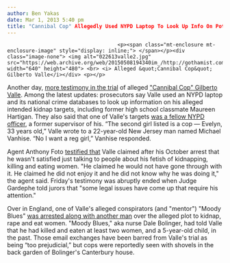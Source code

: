 ```yaml
---
author: Ben Yakas
date: Mar 1, 2013 5:40 pm
title: "Cannibal Cop" Allegedly Used NYPD Laptop To Look Up Info On Potential Victims
---
```


	
										<p><span class="mt-enclosure mt-enclosure-image" style="display: inline;"> </span></p><div class="image-none"> <img alt="022613valle2.jpg" src="https://web.archive.org/web/20150508194340im_/http://gothamist.com/attachments/nyc_arts_john/022613valle2.jpg" width="640" height="480"> <br> <i> Alleged &quot;Cannibal Cop&quot; Gilberto Valle</i></div> <p></p>

<p>Another day, <a href="https://web.archive.org/web/20150508194340/http://live.nydailynews.com/Event/Trial_of_cannibal_cop_NYPD_officer_Gilberto_Valle">more testimony in the trial</a> of alleged <a href="https://web.archive.org/web/20150508194340/http://gothamist.com/tags/cannibalcop">&quot;Cannibal Cop&quot; Gilberto Valle</a>. Among the latest updates: prosecutors say Valle used an NYPD laptop and its national crime databases to look up information on his alleged intended kidnap targets, including former high school classmate Maureen Hartigan. They also said that one of Valle&apos;s targets <a href="https://web.archive.org/web/20150508194340/http://www.silive.com/news/index.ssf/2013/02/witness_in_cannibal_case_nyc_o.html#incart_river">was a fellow NYPD officer</a>, a former supervisor of his. &#x201C;The second girl listed is a cop &#x2014; Evelyn, 33 years old,&#x201D; Valle wrote to a 22-year-old New Jersey man named Michael Vanhise. &#x201C;No I want a reg girl,&#x201D; Vanhise responded.</p>

<p>Agent Anthony Foto <a href="https://web.archive.org/web/20150508194340/http://www.nypost.com/p/news/local/manhattan/cannibal_cop_used_nypd_laptop_to_4y1eJBAQcTLSbifctPBP0N?utm_medium=rss&amp;utm_content=%20%20%20%20%20%20%20%20%20%20Manhattan">testified that</a> Valle claimed after his October arrest that he wasn&apos;t satisfied just talking to people about his fetish of kidnapping, killing and eating women. &quot;He claimed he would not have gone through with it. He claimed he did not enjoy it and he did not know why he was doing it,&quot; the agent said. Friday&apos;s testimony was abruptly ended when Judge Gardephe told jurors that &quot;some legal issues have come up that require his attention.&quot;</p>

<p>Over in England, one of Valle&apos;s alleged conspirators (and &quot;mentor&quot;) &quot;Moody Blues&quot; <a href="https://web.archive.org/web/20150508194340/http://www.kentonline.co.uk/kentish_gazette/news/2013/march/1/kent_nurse_in_cannibal_plot.aspx">was arrested along with another man</a> over the alleged plot to kidnap, rape and eat women. &quot;Moody Blues,&quot; aka nurse Dale Bolinger, had told Valle that he had killed and eaten at least two women, and a 5-year-old child, in the past. Those email exchanges have been barred from Valle&apos;s trial as being &#x201C;too prejudicial,&#x201D; but cops were reportedly seen with shovels in the back garden of Bolinger&apos;s Canterbury house.<br>
</p>					
										
									
				